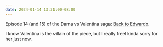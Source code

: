 ```yaml
---
date: 2024-01-14 13:31:00-08:00
---
```


Episode 14 (and 15) of the Darna vs Valentina saga: [Back to Edwardo](https://multoghost.wordpress.com/2024/01/14/1950s-darna-back-to-edwardo/).

I know Valentina is the villain of the piece, but I really freel kinda sorry for her just now.
